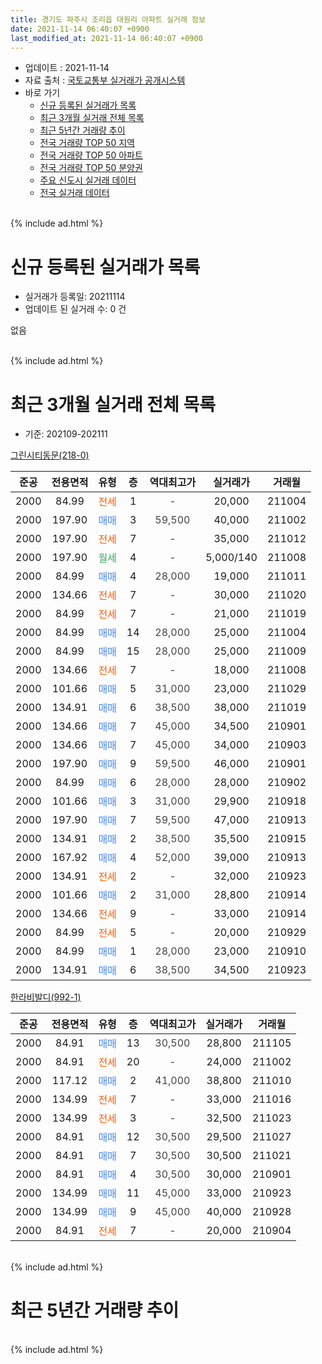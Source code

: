 ```yaml
---
title: 경기도 파주시 조리읍 대원리 아파트 실거래 정보
date: 2021-11-14 06:40:07 +0900
last_modified_at: 2021-11-14 06:40:07 +0900
---
```


* 업데이트 : 2021-11-14
* 자료 출처 : [국토교통부 실거래가 공개시스템](http://rt.molit.go.kr)
* 바로 가기
    * [신규 등록된 실거래가 목록](#신규-등록된-실거래가-목록)
    * [최근 3개월 실거래 전체 목록](#최근-3개월-실거래-전체-목록)
    * [최근 5년간 거래량 추이](#최근-5년간-거래량-추이)
    * [전국 거래량 TOP 50 지역](https://inasie.github.io/apt-trade-info/최근-3개월-전국에서-가장-거래가-많이-발생한-지역)
    * [전국 거래량 TOP 50 아파트](https://inasie.github.io/apt-trade-info/최근-3개월-전국에서-가장-거래가-많이-발생한-아파트)
    * [전국 거래량 TOP 50 분양권](https://inasie.github.io/apt-trade-info/최근-3개월-전국에서-가장-거래가-많이-발생한-분양권)
    * [주요 신도시 실거래 데이터](https://inasie.github.io/apt-trade-info/주요-신도시)
    * [전국 실거래 데이터](https://inasie.github.io/apt-trade-info/전국)
<br>
{% include ad.html %}
<br>

# 신규 등록된 실거래가 목록
* 실거래가 등록일: 20211114
* 업데이트 된 실거래 수: 0 건

없음

<br>
{% include ad.html %}
<br>

# 최근 3개월 실거래 전체 목록
* 기준: 202109-202111


[그린시티동문(218-0)](https://search.naver.com/search.naver?query=%EA%B2%BD%EA%B8%B0%EB%8F%84+%ED%8C%8C%EC%A3%BC%EC%8B%9C+%EC%A1%B0%EB%A6%AC%EC%9D%8D+%EB%8C%80%EC%9B%90%EB%A6%AC+%EA%B7%B8%EB%A6%B0%EC%8B%9C%ED%8B%B0%EB%8F%99%EB%AC%B8%28218-0%29)

|준공|전용면적|유형|층|역대최고가|실거래가|거래월|
|:---:|:---:|:---:|:---:|:---:|:---:|:---:|
|2000|84.99|<span style="color:#ff5a00">전세</span>|1|<span style="color:#444444">-</span>|20,000|211004|
|2000|197.90|<span style="color:#4285f3">매매</span>|3|<span style="color:#444444">59,500</span>|40,000|211002|
|2000|197.90|<span style="color:#ff5a00">전세</span>|7|<span style="color:#444444">-</span>|35,000|211012|
|2000|197.90|<span style="color:#34a853">월세</span>|4|<span style="color:#444444">-</span>|5,000/140|211008|
|2000|84.99|<span style="color:#4285f3">매매</span>|4|<span style="color:#444444">28,000</span>|19,000|211011|
|2000|134.66|<span style="color:#ff5a00">전세</span>|7|<span style="color:#444444">-</span>|30,000|211020|
|2000|84.99|<span style="color:#ff5a00">전세</span>|7|<span style="color:#444444">-</span>|21,000|211019|
|2000|84.99|<span style="color:#4285f3">매매</span>|14|<span style="color:#444444">28,000</span>|25,000|211004|
|2000|84.99|<span style="color:#4285f3">매매</span>|15|<span style="color:#444444">28,000</span>|25,000|211009|
|2000|134.66|<span style="color:#ff5a00">전세</span>|7|<span style="color:#444444">-</span>|18,000|211008|
|2000|101.66|<span style="color:#4285f3">매매</span>|5|<span style="color:#444444">31,000</span>|23,000|211029|
|2000|134.91|<span style="color:#4285f3">매매</span>|6|<span style="color:#444444">38,500</span>|38,000|211019|
|2000|134.66|<span style="color:#4285f3">매매</span>|7|<span style="color:#444444">45,000</span>|34,500|210901|
|2000|134.66|<span style="color:#4285f3">매매</span>|7|<span style="color:#444444">45,000</span>|34,000|210903|
|2000|197.90|<span style="color:#4285f3">매매</span>|9|<span style="color:#444444">59,500</span>|46,000|210901|
|2000|84.99|<span style="color:#4285f3">매매</span>|6|<span style="color:#444444">28,000</span>|28,000|210902|
|2000|101.66|<span style="color:#4285f3">매매</span>|3|<span style="color:#444444">31,000</span>|29,900|210918|
|2000|197.90|<span style="color:#4285f3">매매</span>|7|<span style="color:#444444">59,500</span>|47,000|210913|
|2000|134.91|<span style="color:#4285f3">매매</span>|2|<span style="color:#444444">38,500</span>|35,500|210915|
|2000|167.92|<span style="color:#4285f3">매매</span>|4|<span style="color:#444444">52,000</span>|39,000|210913|
|2000|134.91|<span style="color:#ff5a00">전세</span>|2|<span style="color:#444444">-</span>|32,000|210923|
|2000|101.66|<span style="color:#4285f3">매매</span>|2|<span style="color:#444444">31,000</span>|28,800|210914|
|2000|134.66|<span style="color:#ff5a00">전세</span>|9|<span style="color:#444444">-</span>|33,000|210914|
|2000|84.99|<span style="color:#ff5a00">전세</span>|5|<span style="color:#444444">-</span>|20,000|210929|
|2000|84.99|<span style="color:#4285f3">매매</span>|1|<span style="color:#444444">28,000</span>|23,000|210910|
|2000|134.91|<span style="color:#4285f3">매매</span>|6|<span style="color:#444444">38,500</span>|34,500|210923|

[한라비발디(992-1)](https://search.naver.com/search.naver?query=%EA%B2%BD%EA%B8%B0%EB%8F%84+%ED%8C%8C%EC%A3%BC%EC%8B%9C+%EC%A1%B0%EB%A6%AC%EC%9D%8D+%EB%8C%80%EC%9B%90%EB%A6%AC+%ED%95%9C%EB%9D%BC%EB%B9%84%EB%B0%9C%EB%94%94%28992-1%29)

|준공|전용면적|유형|층|역대최고가|실거래가|거래월|
|:---:|:---:|:---:|:---:|:---:|:---:|:---:|
|2000|84.91|<span style="color:#4285f3">매매</span>|13|<span style="color:#444444">30,500</span>|28,800|211105|
|2000|84.91|<span style="color:#ff5a00">전세</span>|20|<span style="color:#444444">-</span>|24,000|211002|
|2000|117.12|<span style="color:#4285f3">매매</span>|2|<span style="color:#444444">41,000</span>|38,800|211010|
|2000|134.99|<span style="color:#ff5a00">전세</span>|7|<span style="color:#444444">-</span>|33,000|211016|
|2000|134.99|<span style="color:#ff5a00">전세</span>|3|<span style="color:#444444">-</span>|32,500|211023|
|2000|84.91|<span style="color:#4285f3">매매</span>|12|<span style="color:#444444">30,500</span>|29,500|211027|
|2000|84.91|<span style="color:#4285f3">매매</span>|7|<span style="color:#444444">30,500</span>|30,500|211021|
|2000|84.91|<span style="color:#4285f3">매매</span>|4|<span style="color:#444444">30,500</span>|30,000|210901|
|2000|134.99|<span style="color:#4285f3">매매</span>|11|<span style="color:#444444">45,000</span>|33,000|210923|
|2000|134.99|<span style="color:#4285f3">매매</span>|9|<span style="color:#444444">45,000</span>|40,000|210928|
|2000|84.91|<span style="color:#ff5a00">전세</span>|7|<span style="color:#444444">-</span>|20,000|210904|


<br>
{% include ad.html %}
<br>

# 최근 5년간 거래량 추이


<div style="width:100%;">
    <canvas id="deal_progress" height="200"></canvas>
</div>

<script>
new Chart(document.getElementById("deal_progress"), {
    type: 'line',
    data: {
        labels: ['201611','201612','201701','201702','201703','201704','201705','201706','201707','201708','201709','201710','201711','201712','201801','201802','201803','201804','201805','201806','201807','201808','201809','201810','201811','201812','201901','201902','201903','201904','201905','201906','201907','201908','201909','201910','201911','201912','202001','202002','202003','202004','202005','202006','202007','202008','202009','202010','202011','202012','202101','202102','202103','202104','202105','202106','202107','202108','202109','202110','202111'],
        datasets: [{
            label: '매매',
            pointRadius: 1,
            data: [14, 8, 8, 9, 15, 16, 21, 31, 27, 16, 19, 16, 14, 8, 12, 7, 10, 10, 18, 14, 14, 3, 14, 9, 7, 4, 9, 5, 16, 5, 10, 13, 5, 11, 13, 16, 14, 9, 6, 13, 10, 7, 14, 27, 19, 15, 18, 25, 42, 27, 34, 26, 31, 48, 49, 34, 23, 20, 14, 9, 1],
            borderColor: "rgba(255, 201, 14, 1)",
            backgroundColor: "rgba(255, 201, 14, 0.5)",
            fill: false,
            lineTension: 0
        },{
            label: '전월세',
            pointRadius: 1,
            data: [8, 8, 9, 6, 15, 9, 15, 18, 15, 13, 10, 8, 10, 12, 12, 6, 10, 6, 10, 6, 6, 5, 11, 10, 5, 7, 8, 6, 11, 5, 10, 5, 7, 12, 5, 12, 3, 7, 9, 9, 8, 2, 8, 1, 18, 11, 11, 7, 4, 6, 6, 5, 10, 20, 16, 19, 19, 11, 4, 9, 0],
            borderColor: "rgba(0, 141, 185, 1)",
            backgroundColor: "rgba(0, 141, 185, 0.5)",
            fill: false,
            lineTension: 0
        }
        ]
    },
    options: {
        responsive: true,
        title: {
            display: false
        },
        tooltips: {
            mode: 'index',
            intersect: false
        },
        hover: {
            mode: 'nearest',
            intersect: true
        },
        scales: {
            xAxes: [{
                display: true,
                scaleLabel: {
                    display: true,
                    labelString: '년/월'
                }
            }],
            yAxes: [{
                display: true,
                ticks: {
                    suggestedMin: 0,
                },
                scaleLabel: {
                    display: true,
                    labelString: '실거래 수'
                }
            }]
        }
    }
});

</script>


<br>
{% include ad.html %}
<br>

